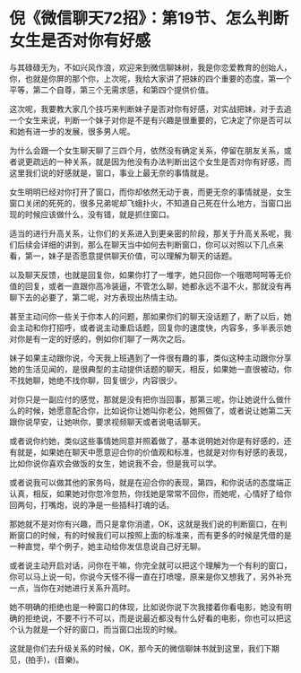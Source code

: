 # 倪《微信聊天72招》：第19节、怎么判断女生是否对你有好感

与其碌碌无为，不如兴风作浪，欢迎来到微信聊妹树，我是你恋爱教育的创始人，你，也就是你屏的那个你，上次呢，我给大家讲了把妹的四个重要的态度，第一个平等，第二个自尊，第三个无需求感，和第四个提供价值。

这次呢，我要教大家几个技巧来判断妹子是否对你有好感，对实战把妹，对于去追一个女生来说，判断一个妹子对你是不是有兴趣是很重要的，它决定了你是否可以和她有进一步的发展，很多男人呢。

为什么会跟一个女生聊天聊了三四个月，依然没有确定关系，停留在朋友关系，或者说更疏远的一种关系，就是因为他没有办法判断出这个女生是否对你有好感，而这里我们说的好感就是，窗口，事业上最无奈的事情就是。

女生明明已经对你打开了窗口，而你却依然无动于衷，而更无奈的事情就是，女生窗口关闭的死死的，很多兄弟呢却飞蛾扑火，不知道自己死在什么地方，当窗口出现的时候应该做什么，没有错，就是抓住窗口。

适当的进行升高关系，让你们的关系进入到更亲密的阶段，那关于升高关系呢，我们后续会详细的讲到，那么在聊天当中如何去判断窗口，你可以对照以下几点来看，第一，妹子是否愿意提供聊天价值，可以理解为聊天的话题。

以及聊天反馈，也就是回复你，如果你打了一堆字，她只回你一个哦嗯呵呵等无价值的回复，或者一直跟你高冷装逼，不管怎么聊，她都永远不温不火，那就没有再聊下去的必要了，第二呢，对方表现出热情主动。

甚至主动问你一些关于你本人的问题，那如果你们的聊天没话题了，断了以后，她会主动和你打招呼，或者说主动重启话题，回复你的速度快，内容多，多半表示她对你是有一定的好感的，例如你们聊了一两次之后。

妹子如果主动跟你说，今天我上班遇到了一件很有趣的事，类似这种主动跟你分享她的生活见闻的，是很典型的主动提供话题的聊天，相反，如果她一直很被动，你不找她聊，她绝不找你聊，回复很少，内容很少。

对你只是一副应付的感觉，那就是没有把你当回事，那第三呢，你让她说什么做什么的时候，她愿意配合你，比如说你让她叫你老公，她照做了，或者说让她第二天跟你说早安，让她哄你，要求视频聊天或者说电话聊天。

或者说你约她，类似这些事情她同意并照着做了，基本说明她对你是有好感的，还有就是，如果她在聊天中愿意迎合你的价值观和标准，也就是对你有好感的表现，比如你说你喜欢会做饭的女生，她说我不会，但是我可以学。

或者说我可以做其他的家务吗，就是在迎合你的表现，第四，和你说话的态度端正认真，相反，如果她对你忽冷忽热，你找她是常常不回你，而她呢，心情好了给你回两句，打嘴炮，说的净是一些插科打魂的话。

那她就不是对你有兴趣，而只是拿你消遣，OK，这就是我们说的判断窗口，在判断窗口的时候，有的时候我们可以按照上面的标准来，而有更多的时候是凭借的是一种直觉，举个例子，她主动给你发信息说自己好无聊。

或者说主动开启对话，问你在干嘛，你完全就可以把这个理解为一个有利的窗口，你可以马上说一句，你说今天怪不得一直在打喷嚏，原来是你又想我了，另外补充一点，当你在对她进行关系升高时。

她不明确的拒绝也是一种窗口的体现，比如说你说下次我搂着你看电影，她没有明确的拒绝说，不要不行不可以，而是说最近都没有什么好看的电影，你也可以把这个认为就是一个好的窗口，而当窗口出现的时候。

这就是你们去升级关系的时候，OK，那今天的微信聊妹书就到这里，我们下期见，(拍手)，(音樂)。